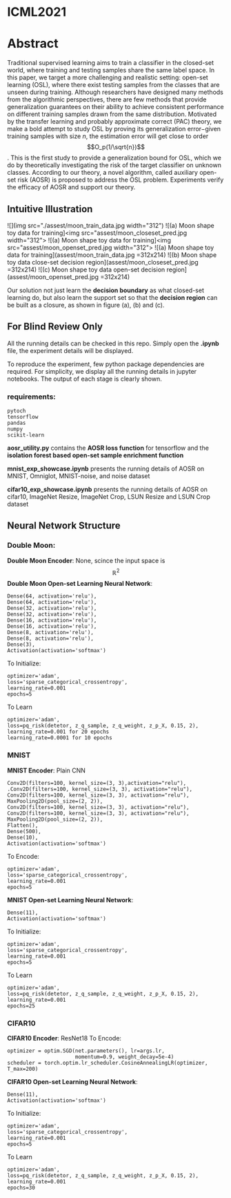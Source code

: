 # ICML2021
# Abstract
Traditional supervised learning aims to train a classifier in the closed-set world, where training and testing samples share the same label space. In this paper, we target a more challenging and realistic setting: open-set learning (OSL), where there exist testing samples from the classes that are unseen during training. 
Although researchers have designed many methods from the algorithmic perspectives, there are few methods that provide generalization guarantees on their ability to achieve consistent performance on different training samples drawn from the same distribution. Motivated by the transfer learning and probably approximate correct (PAC) theory, we make a bold attempt to study OSL by proving its generalization error$-$given  training samples with size $n$, the estimation error  will get close to order $$O_p(1/\sqrt{n})$$.
This is the first study to provide a generalization bound for OSL, which we do by theoretically investigating the risk of the target classifier on unknown classes. According to our theory, a novel algorithm, called  auxiliary open-set risk (AOSR) is proposed to address the OSL problem. Experiments verify the efficacy of AOSR and support our theory.

## Intuitive Illustration
![](img src="./assest/moon_train_data.jpg width="312")
![(a) Moon shape toy data for training]<img src="assest/moon_closeset_pred.jpg width="312">
![(a) Moon shape toy data for training]<img src="assest/moon_openset_pred.jpg width="312">
![(a) Moon shape toy data for training](assest/moon_train_data.jpg =312x214)
![(b) Moon shape toy data close-set decision region](assest/moon_closeset_pred.jpg =312x214)
![(c) Moon shape toy data open-set decision region](assest/moon_openset_pred.jpg =312x214)

Our solution not just learn the **decision boundary** as what closed-set learning do, but also learn the support set so that the **decision region** can be built as a closure, as shown in figure (a), (b) and (c).

## For Blind Review Only
All the running details can be checked in this repo.
Simply open the **.ipynb** file, the experiment details will be displayed.


To reproduce the experiment, few python package dependencies are required.
For simplicity, we display all the running details in jupyter notebooks.
The output of each stage is clearly shown.
### requirements:
    pytoch
    tensorflow
    pandas
    numpy
    scikit-learn

**aosr_utility.py** contains the **AOSR loss function** for tensorflow and the **isolation forest based open-set sample enrichment function**

**mnist_exp_showcase.ipynb** presents the running details of AOSR on MNIST, Omniglot, MNIST-noise, and noise dataset

**cifar10_exp_showcase.ipynb** presents the running details of AOSR on cifar10, ImageNet Resize, ImageNet Crop, LSUN Resize and LSUN Crop dataset

## Neural Network Structure

### Double Moon:
**Double Moon Encoder**: None, scince the input space is $$\mathbb{R}^2$$
**Double Moon Open-set Learning Neural Network**:

```
Dense(64, activation='relu'),
Dense(64, activation='relu'),
Dense(32, activation='relu'),
Dense(32, activation='relu'),
Dense(16, activation='relu'),
Dense(16, activation='relu'),
Dense(8, activation='relu'),
Dense(8, activation='relu'),
Dense(3),
Activation(activation='softmax')
```
To Initialize:
```
optimizer='adam',
loss='sparse_categorical_crossentropy',
learning_rate=0.001
epochs=5
```
To Learn
```
optimizer='adam',
loss=pq_risk(detetor, z_q_sample, z_q_weight, z_p_X, 0.15, 2),
learning_rate=0.001 for 20 epochs
learning_rate=0.0001 for 10 epochs
```

### MNIST
**MNIST Encoder**: Plain CNN 
```
Conv2D(filters=100, kernel_size=(3, 3),activation="relu"),
.Conv2D(filters=100, kernel_size=(3, 3), activation="relu"),
Conv2D(filters=100, kernel_size=(3, 3), activation="relu"),
MaxPooling2D(pool_size=(2, 2)),
Conv2D(filters=100, kernel_size=(3, 3), activation="relu"),
Conv2D(filters=100, kernel_size=(3, 3), activation="relu"),
MaxPooling2D(pool_size=(2, 2)),
Flatten(),
Dense(500),
Dense(10),
Activation(activation='softmax')
```
To Encode:
```
optimizer='adam',
loss='sparse_categorical_crossentropy',
learning_rate=0.001
epochs=5
```
**MNIST Open-set Learning Neural Network**:
```
Dense(11),
Activation(activation='softmax')
```
To Initialize:
```
optimizer='adam',
loss='sparse_categorical_crossentropy',
learning_rate=0.001
epochs=5
```
To Learn
```
optimizer='adam',
loss=pq_risk(detetor, z_q_sample, z_q_weight, z_p_X, 0.15, 2),
learning_rate=0.001
epochs=25
```
### CIFAR10
**CIFAR10 Encoder**: ResNet18
To Encode:
```
optimizer = optim.SGD(net.parameters(), lr=args.lr,
                      momentum=0.9, weight_decay=5e-4)
scheduler = torch.optim.lr_scheduler.CosineAnnealingLR(optimizer, T_max=200)
```
**CIFAR10 Open-set Learning Neural Network**:
```
Dense(11),
Activation(activation='softmax')
```
To Initialize:
```
optimizer='adam',
loss='sparse_categorical_crossentropy',
learning_rate=0.001
epochs=5
```
To Learn
```
optimizer='adam',
loss=pq_risk(detetor, z_q_sample, z_q_weight, z_p_X, 0.15, 2),
learning_rate=0.001
epochs=30
```